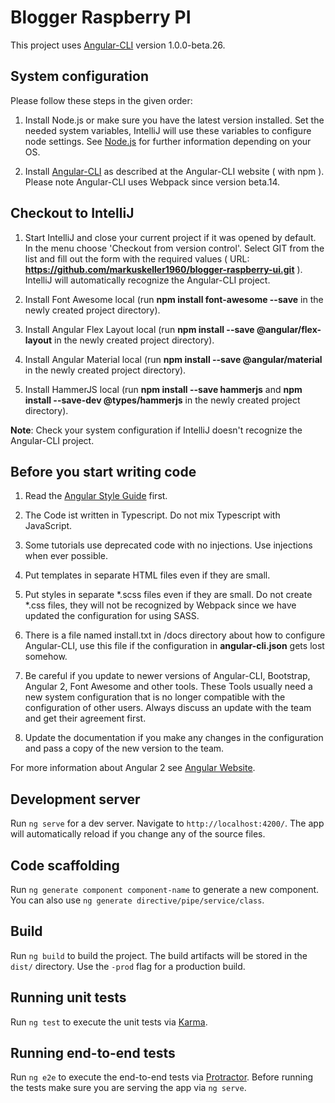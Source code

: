 # Blogger Raspberry PI

This project uses [Angular-CLI](https://github.com/angular/angular-cli) version 1.0.0-beta.26.

## System configuration

Please follow these steps in the given order:

1. Install Node.js or make sure you have the latest version installed. Set the needed system variables, IntelliJ will use these variables to configure node settings. See [Node.js](https://nodejs.org/en/) for further information depending on your OS. 

2. Install [Angular-CLI](https://github.com/angular/angular-cli) as described at the Angular-CLI website ( with npm ). Please note Angular-CLI uses Webpack since version beta.14.


## Checkout to IntelliJ
1. Start IntelliJ and close your current project if it was opened by default. In the menu choose 'Checkout from version control'. Select GIT from the list and fill out the form with the required values ( URL: **https://github.com/markuskeller1960/blogger-raspberry-ui.git** ). IntelliJ will automatically recognize the Angular-CLI project. 

2. Install Font Awesome local (run **npm install font-awesome --save** in the newly created project directory).

3. Install Angular Flex Layout local (run **npm install --save @angular/flex-layout** in the newly created project directory).

4. Install Angular Material local (run **npm install --save @angular/material** in the newly created project directory).

5. Install HammerJS local (run **npm install --save hammerjs** and **npm install --save-dev @types/hammerjs** in the newly created project directory).

**Note**: Check your system configuration if IntelliJ doesn't recognize the Angular-CLI project.


## Before you start writing code

1. Read the [Angular Style Guide](https://angular.io/styleguide) first.

2. The Code ist written in Typescript. Do not mix Typescript with JavaScript.

3. Some tutorials use deprecated code with no injections. Use injections when ever possible.

4. Put templates in separate HTML files even if they are small.

5. Put styles in separate *.scss files even if they are small. Do not create *.css files, they will not be recognized by Webpack since we have updated the configuration for using SASS.

6. There is a file named install.txt in /docs directory about how to configure Angular-CLI, use this file if the configuration in **angular-cli.json** gets lost somehow.

7. Be careful if you update to newer versions of Angular-CLI, Bootstrap, Angular 2, Font Awesome and other tools. These Tools usually need a new system configuration that is no longer compatible with the configuration of other users. Always discuss an update with the team and get their agreement first.
 
 8. Update the documentation if you make any changes in the configuration and pass a copy of the new version to the team.

For more information about Angular 2 see [Angular Website](https://angular.io/docs/ts/latest/).

## Development server
Run `ng serve` for a dev server. Navigate to `http://localhost:4200/`. The app will automatically reload if you change any of the source files.

## Code scaffolding

Run `ng generate component component-name` to generate a new component. You can also use `ng generate directive/pipe/service/class`.

## Build

Run `ng build` to build the project. The build artifacts will be stored in the `dist/` directory. Use the `-prod` flag for a production build.

## Running unit tests

Run `ng test` to execute the unit tests via [Karma](https://karma-runner.github.io).

## Running end-to-end tests

Run `ng e2e` to execute the end-to-end tests via [Protractor](http://www.protractortest.org/).
Before running the tests make sure you are serving the app via `ng serve`.

